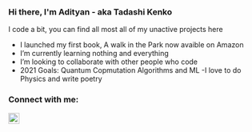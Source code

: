 ### Hi there, I'm Adityan - aka Tadashi Kenko


I code a bit, you can find all most all of my unactive projects here

- I launched my first book, A walk in the Park now avaible on Amazon 
- I’m currently learning nothing and everything
- I’m looking to collaborate with other people who code
- 2021 Goals: Quantum Copmutation Algorithms and ML
-I love to do Physics and write poetry

### Connect with me:
[<img align="left" alt="codeSTACKr | LinkedIn" width="22px" src="https://cdn.jsdelivr.net/npm/simple-icons@v3/icons/linkedin.svg" />][linkedin]

<br />

[linkedin]: https://linkedin.com/in/adityan-n-44789a1b9/
